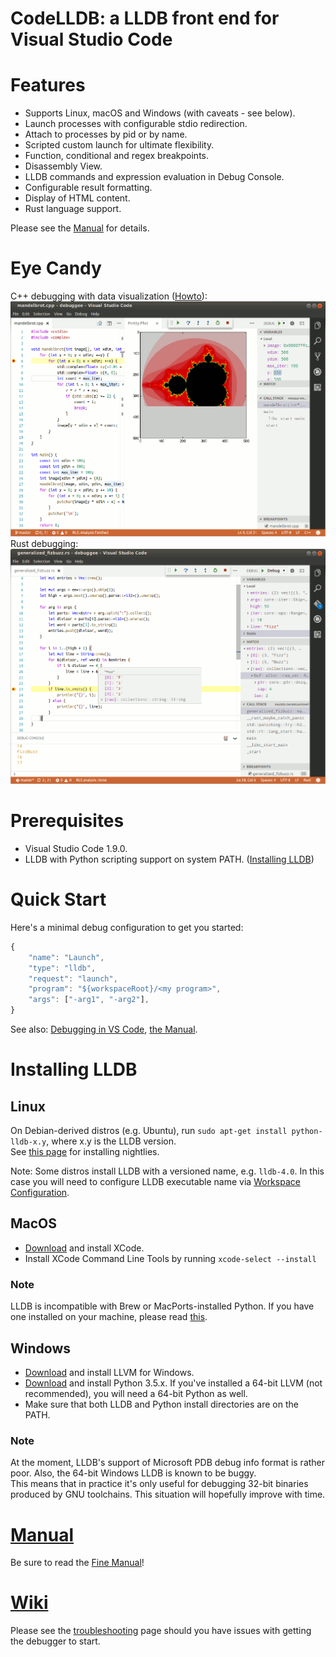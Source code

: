 CodeLLDB: a LLDB front end for Visual Studio Code
=================================================

# Features
- Supports Linux, macOS and Windows (with caveats - see below).
- Launch processes with configurable stdio redirection.
- Attach to processes by pid or by name.
- Scripted custom launch for ultimate flexibility.
- Function, conditional and regex breakpoints.
- Disassembly View.
- LLDB commands and expression evaluation in Debug Console.
- Configurable result formatting.
- Display of HTML content.
- Rust language support.

Please see the [Manual](MANUAL.md) for details.

# Eye Candy

C++ debugging with data visualization ([Howto](https://github.com/vadimcn/vscode-lldb/wiki/Data-visualization)):
<br>
![source](images/plotting.png)
<br>
Rust debugging:
<br>
![source](images/source.png)

# Prerequisites
- Visual Studio Code 1.9.0.
- LLDB with Python scripting support on system PATH. ([Installing LLDB](#installing-lldb))

# Quick Start
Here's a minimal debug configuration to get you started:
```javascript
{
    "name": "Launch",
    "type": "lldb",
    "request": "launch",
    "program": "${workspaceRoot}/<my program>",
    "args": ["-arg1", "-arg2"],
}
```

See also: [Debugging in VS Code](https://code.visualstudio.com/docs/editor/debugging), [the Manual](MANUAL.md).

# Installing LLDB
## Linux
On Debian-derived distros (e.g. Ubuntu), run `sudo apt-get install python-lldb-x.y`, where x.y is the LLDB version.<br>
See [this page](http://lldb.llvm.org/download.html) for installing nightlies.

Note: Some distros install LLDB with a versioned name, e.g. `lldb-4.0`.  In this case you will need to
configure LLDB executable name via [Workspace Configuration](MANUAL.md#workspace-configuration).

## MacOS
- [Download](https://developer.apple.com/xcode/download/) and install XCode.
- Install XCode Command Line Tools by running `xcode-select --install`

### **Note**
LLDB is incompatible with Brew or MacPorts-installed Python.  If you have one installed on your machine,
please read [this](https://github.com/vadimcn/vscode-lldb/wiki/Troubleshooting#is-lldbs-python-scripting-functional).

## Windows
- [Download](http://llvm.org/builds/) and install LLVM for Windows.
- [Download](https://www.python.org/downloads/windows/) and install Python 3.5.x. If you've
installed a 64-bit LLVM (not recommended), you will need a 64-bit Python as well.
- Make sure that both LLDB and Python install directories are on the PATH.

### **Note**
At the moment, LLDB's support of Microsoft PDB debug info format is rather poor.  Also, the
64-bit Windows LLDB is known to be buggy.<br>
This means that in practice it's only useful for debugging 32-bit binaries produced by GNU
toolchains.  This situation will hopefully improve with time.

# [Manual](MANUAL.md)
Be sure to read the [Fine Manual](MANUAL.md)!

# [Wiki](https://github.com/vadimcn/vscode-lldb/wiki)
Please see the [troubleshooting](https://github.com/vadimcn/vscode-lldb/wiki/Troubleshooting) page
should you have issues with getting the debugger to start.



